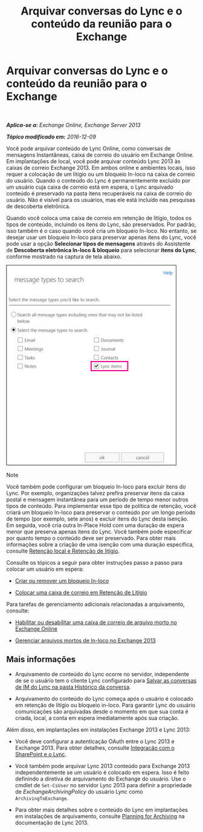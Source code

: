 ﻿---
title: 'Arquivar conversas do Lync e o conteúdo da reunião para o Exchange'
TOCTitle: Arquivar conversas do Lync e o conteúdo da reunião para o Exchange
ms:assetid: 3cff970e-e5ed-4a54-88e6-3665d84b5ed7
ms:mtpsurl: https://technet.microsoft.com/pt-br/library/Dn508399(v=EXCHG.150)
ms:contentKeyID: 59678849
ms.date: 05/22/2018
mtps_version: v=EXCHG.150
ms.translationtype: MT
---

# Arquivar conversas do Lync e o conteúdo da reunião para o Exchange

 

_**Aplica-se a:** Exchange Online, Exchange Server 2013_

_**Tópico modificado em:** 2016-12-09_

Você pode arquivar conteúdo de Lync Online, como conversas de mensagens Instantâneas, caixa de correio do usuário em Exchange Online. Em implantações de local, você pode arquivar conteúdo Lync 2013 às caixas de correio Exchange 2013. Em ambos online e ambientes locais, isso requer a colocação de um litígio ou um bloqueio In-loco na caixa de correio do usuário. Quando o conteúdo do Lync é permanentemente excluído por um usuário cuja caixa de correio está em espera, o Lync arquivado conteúdo é preservado na pasta itens recuperáveis na caixa de correio do usuário. Não é visível para os usuários, mas ele está incluído nas pesquisas de descoberta eletrônica.

Quando você coloca uma caixa de correio em retenção de litígio, todos os tipos de conteúdo, incluindo os itens do Lync, são preservados. Por padrão, isso também é o caso quando você cria um bloqueio In-loco. No entanto, se desejar usar um bloqueio In-loco para preservar apenas itens do Lync, você pode usar a opção **Selecionar tipos de mensagens** através do Assistente de **Descoberta eletrônica In-loco & bloqueio** para selecionar **itens do Lync**, conforme mostrado na captura de tela abaixo.

![Colocar itens do Lync em espera](images/Dn508399.691d2324-9fac-4689-8527-c78d387e0e3e(EXCHG.150).jpg "Colocar itens do Lync em espera")


> [!NOTE]
> Você também pode configurar um bloqueio In-loco para excluir itens do Lync. Por exemplo, organizações talvez prefira preservar itens da caixa postal e mensagem instantânea para um período de tempo menor outros tipos de conteúdo. Para implementar esse tipo de política de retenção, você criará um bloqueio In-loco para preservar o conteúdo por um longo período de tempo (por exemplo, sete anos) e excluir itens do Lync desta isenção. Em seguida, você cria outra In-Place Hold com uma duração de espera menor que preserva apenas itens do Lync. Você também pode especificar por quanto tempo o conteúdo deve ser preservado. Para obter mais informações sobre a criação de uma isenção com uma duração específica, consulte <A href="in-place-hold-and-litigation-hold-exchange-2013-help.md">Retenção local e Retenção de litígio</A>.



Consulte os tópicos a seguir para obter instruções passo a passo para colocar um usuário em espera:

  - [Criar ou remover um bloqueio In-loco](https://docs.microsoft.com/pt-br/exchange/security-and-compliance/create-or-remove-in-place-holds)

  - [Colocar uma caixa de correio em Retenção de Litígio](place-a-mailbox-on-litigation-hold-exchange-2013-help.md)

Para tarefas de gerenciamento adicionais relacionadas a arquivamento, consulte:

  - [Habilitar ou desabilitar uma caixa de correio de arquivo morto no Exchange Online](https://technet.microsoft.com/pt-br/library/jj984357\(v=exchg.150\))

  - [Gerenciar arquivos mortos de In-loco no Exchange 2013](manage-in-place-archives-in-exchange-2013-exchange-2013-help.md)

## Mais informações

  - Arquivamento de conteúdo do Lync ocorre no servidor, independente de se o usuário tem o cliente Lync configurado para [Salvar as conversas de IM do Lync na pasta Histórico da conversa](https://go.microsoft.com/fwlink/p/?linkid=400589).

  - Arquivamento do conteúdo do Lync começa após o usuário é colocado em retenção de litígio ou bloqueio in-loco. Para garantir Lync do usuário comunicações são arquivadas desde o momento em que sua conta é criada, local, a conta em espera imediatamente após sua criação.

Além disso, em implantações em instalações Exchange 2013 e Lync 2013:

  - Você deve configurar a autenticação OAuth entre o Lync 2013 e Exchange 2013. Para obter detalhes, consulte [Integração com o SharePoint e o Lync](integration-with-sharepoint-and-lync-exchange-2013-help.md).

  - Você também pode arquivar Lync 2013 conteúdo para Exchange 2013 independentemente se um usuário é colocado em espera. Isso é feito definindo a diretiva de arquivamento do Exchange do usuário. Use o cmdlet de `Set-CsUser` no servidor Lync 2013 para definir a propriedade de *ExchangeArchivingPolicy* do usuário Lync como `ArchivingToExchange`.

  - Para obter mais detalhes sobre o conteúdo do Lync em implantações em instalações de arquivamento, consulte [Planning for Archiving](https://go.microsoft.com/fwlink/p/?linkid=400590) na documentação de Lync 2013.

